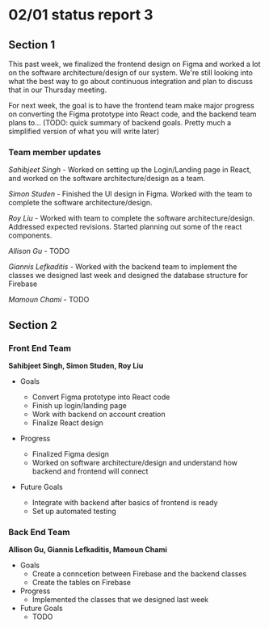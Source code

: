 # 02/01 status report 3

## Section 1
This past week, we finalized the frontend design on Figma and worked a lot on the software architecture/design of our system. We're still looking into what the best way to go about continuous integration and plan to discuss that in our Thursday meeting.

For next week, the goal is to have the frontend team make major progress on converting the Figma prototype into React code, and the backend team plans to... (TODO: quick summary of backend goals. Pretty much a simplified version of what you will write later)

### Team member updates
*Sahibjeet Singh* - Worked on setting up the Login/Landing page in React, and worked on the software architecture/design as a team.

*Simon Studen* - Finished the UI design in Figma. Worked with the team to complete the software architecture/design.

*Roy Liu* -  Worked with team to complete the software architecture/design. Addressed expected revisions. Started planning out some of the react components.

*Allison Gu* -  TODO  

*Giannis Lefkaditis* - Worked with the backend team to implement the classes we designed last week and designed the database structure for Firebase  

*Mamoun Chami* - TODO  


## Section 2

### Front End Team
**Sahibjeet Singh, Simon Studen, Roy Liu**
* Goals
  * Convert Figma prototype into React code
  * Finish up login/landing page
  * Work with backend on account creation
  * Finalize React design

* Progress
  * Finalized Figma design
  * Worked on software architecture/design and understand how backend and frontend will connect

* Future Goals
  * Integrate with backend after basics of frontend is ready
  * Set up automated testing
 
### Back End Team
**Allison Gu, Giannis Lefkaditis, Mamoun Chami**

* Goals   
  * Create a conncetion between Firebase and the backend classes
  * Create the tables on Firebase  
* Progress   
  * Implemented the classes that we designed last week
* Future Goals   
  * TODO  
